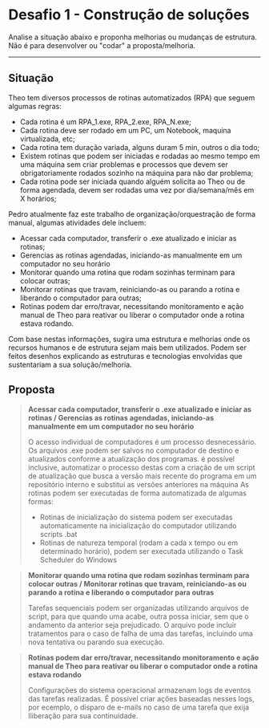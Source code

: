 # Desafio 1 - Construção de soluções

Analise a situação abaixo e proponha melhorias ou mudanças de estrutura. 
Não é para desenvolver ou "codar" a proposta/melhoria.

---

## Situação

Theo tem diversos processos de rotinas automatizados (RPA) que seguem algumas
regras:
- Cada rotina é um RPA_1.exe, RPA_2.exe, RPA_N.exe;
- Cada rotina deve ser rodado em um PC, um Notebook, maquina virtualizada, etc;
- Cada rotina tem duração variada, alguns duram 5 min, outros o dia todo;
- Existem rotinas que podem ser iniciadas e rodadas ao mesmo tempo em uma máquina sem criar problemas e processos que devem ser obrigatoriamente rodados sozinho na máquina para não dar problema;
- Cada rotina pode ser iniciada quando alguém solicita ao Theo ou de forma agendada, devem ser rodadas uma vez por dia/semana/mês em X horários;

Pedro atualmente faz este trabalho de organização/orquestração de forma manual,
algumas atividades dele incluem:
- Acessar cada computador, transferir o .exe atualizado e iniciar as rotinas;
- Gerencias as rotinas agendadas, iniciando-as manualmente em um computador no seu horário
- Monitorar quando uma rotina que rodam sozinhas terminam para colocar outras;
- Monitorar rotinas que travam, reiniciando-as ou parando a rotina e liberando o computador para outras;
- Rotinas podem dar erro/travar, necessitando monitoramento e ação manual de Theo para reativar ou liberar o computador onde a rotina estava rodando.

Com base nestas informações, sugira uma estrutura e melhorias onde os recursos humanos e de estrutura sejam mais bem utilizados.
Podem ser feitos desenhos explicando as estruturas e tecnologias envolvidas que sustentariam a sua solução/melhoria.

## Proposta

> **Acessar cada computador, transferir o .exe atualizado e iniciar as rotinas / Gerencias as rotinas agendadas, iniciando-as manualmente em um computador no seu horário**
> 
> O acesso individual de computadores é um processo desnecessário. Os arquivos .exe podem ser salvos no computador de destino e atualizados conforme a atualização dos programas. é possível inclusive, automatizar o processo destas com a criação de um script de atualização que busca a versão mais recente do programa em um repositório interno e substitui as versões anteriores na máquina 
> As rotinas podem ser executadas de forma automatizada de algumas formas:
> - Rotinas de inicialização do sistema podem ser executadas automaticamente na inicialização do computador utilizando scripts .bat
> - Rotinas de natureza temporal (rodam a cada x tempo ou em determinado horário), podem ser executada utilizando o Task Scheduler do Windows

> **Monitorar quando uma rotina que rodam sozinhas terminam para colocar outras / Monitorar rotinas que travam, reiniciando-as ou parando a rotina e liberando o computador para outras**
> 
> Tarefas sequenciais podem ser organizadas utilizando arquivos de script, para que quando uma acabe, outra possa iniciar, sem que o andamento da anterior seja prejudicado. O arquivo pode incluir tratamentos para o caso de falha de uma das tarefas, incluindo uma nova tentativa ou parando sua execução.

> **Rotinas podem dar erro/travar, necessitando monitoramento e ação manual de Theo para reativar ou liberar o computador onde a rotina estava rodando**
> 
> Configurações do sistema operacional armazenam logs de eventos das tarefas realizadas. É possível criar ações baseadas nesses logs, por ecemplo, o disparo de e-mails no caso de uma tarefa que exija lliberação para sua continuidade.
